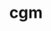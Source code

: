 ---
title: "cgm"
layout: cache
categories: [package, v0.18.1]
meta: {"versions": ["16.0"], "compilers": ["gcc@=7.3.1"], "oss": ["amzn2"], "platforms": ["linux"], "targets": ["aarch64", "graviton2", "x86_64_v3", "x86_64_v4"], "stacks": ["aws-ahug", "aws-ahug-aarch64", "root"], "num_specs": 4, "num_specs_by_stack": {"aws-ahug": 2, "root": 4, "aws-ahug-aarch64": 2}}
spec_details: [{"hash": "7zptqm3f7xjjqnxdsn3hsk5pl67qcguc", "compiler": "gcc@=7.3.1", "versions": ["16.0"], "os": "amzn2", "platform": "linux", "target": "x86_64_v3", "variants": ["~debug", "+mpi", "~oce", "~shared"], "stacks": ["aws-ahug", "root"], "size": "-", "tarball": "https://binaries.spack.io/v0.18.1/build_cache/linux-amzn2-x86_64_v3/gcc-7.3.1/cgm-16.0/linux-amzn2-x86_64_v3-gcc-7.3.1-cgm-16.0-7zptqm3f7xjjqnxdsn3hsk5pl67qcguc.spack"}, {"hash": "lwr4sfo24k36vkvbgixypq2tizjnho2j", "compiler": "gcc@=7.3.1", "versions": ["16.0"], "os": "amzn2", "platform": "linux", "target": "x86_64_v4", "variants": ["~debug", "+mpi", "~oce", "~shared"], "stacks": ["aws-ahug", "root"], "size": "-", "tarball": "https://binaries.spack.io/v0.18.1/build_cache/linux-amzn2-x86_64_v4/gcc-7.3.1/cgm-16.0/linux-amzn2-x86_64_v4-gcc-7.3.1-cgm-16.0-lwr4sfo24k36vkvbgixypq2tizjnho2j.spack"}, {"hash": "powy7x7m2wgkzn3tcyeihxwnmpoltdci", "compiler": "gcc@=7.3.1", "versions": ["16.0"], "os": "amzn2", "platform": "linux", "target": "graviton2", "variants": ["~debug", "+mpi", "~oce", "~shared"], "stacks": ["root", "aws-ahug-aarch64"], "size": "-", "tarball": "https://binaries.spack.io/v0.18.1/build_cache/linux-amzn2-graviton2/gcc-7.3.1/cgm-16.0/linux-amzn2-graviton2-gcc-7.3.1-cgm-16.0-powy7x7m2wgkzn3tcyeihxwnmpoltdci.spack"}, {"hash": "u4hlucbanu5pjf4iciwnp7h3wy66bnph", "compiler": "gcc@=7.3.1", "versions": ["16.0"], "os": "amzn2", "platform": "linux", "target": "aarch64", "variants": ["~debug", "+mpi", "~oce", "~shared"], "stacks": ["root", "aws-ahug-aarch64"], "size": "-", "tarball": "https://binaries.spack.io/v0.18.1/build_cache/linux-amzn2-aarch64/gcc-7.3.1/cgm-16.0/linux-amzn2-aarch64-gcc-7.3.1-cgm-16.0-u4hlucbanu5pjf4iciwnp7h3wy66bnph.spack"}]
---